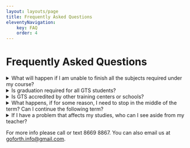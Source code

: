 ```yaml
---
layout: layouts/page
title: Frequently Asked Questions
eleventyNavigation:
    key: FAQ
    order: 4
---
```

# Frequently Asked Questions

<details>
    <summary>What will happen if I am unable to finish all the subjects required under my course?</summary>
    You can get a Certificate of Attendance for every subject that you have taken from GTS for a fee per certificate instead of the Certificate of Commendation transcript.
</details>

<details>
    <summary>Is graduation required for all GTS students?</summary>
    <div class="faq">Yes, graduation is required of GTS students under normal circumstances. If one really cannot come, the student must produce a written reason. In the absence of a serious reason, the student pays the full graduation fee. If the reason is valid, the student pays 50% of the graduation fee.</div>
</details>

<details>
    <summary>Is GTS accredited by other training centers or schools?</summary>
    <div>No, GTS operates on its own as a training center. It is up to other institutions whether they are willing to recognize the curriculum of GTS. However, GTS is cooperating with other training centers with the same mission.</div>
</details>

<details>
    <summary>What happens, if for some reason, I need to stop in the middle of the term? Can I continue the following term?</summary>
    <div>Yes, and you only need to pay an administrative fee. You don't need to repeat all the subjects all over again. You will continue from where you stop when you come again the following term.</div>
</details>

<details>
    <summary>If I have a problem that affects my studies, who can I see aside from my teacher?</summary>
    <div>You can see the registrar or the director of the training center. You may email or call GTS.</div>
</details>

For more info please call or text 8669 8867. You can also email us at <a href="mailto:goforth.info@gmail.com">goforth.info@gmail.com</a>.